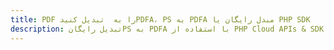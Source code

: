 ---title: PDF را به  تبدیل کنیدPDFA، PS به PDFA مبدل رایگان یا PHP SDKdescription: تبدیل رایگانPS به PDFA با استفاده از PHP Cloud APIs & SDK همچنین اسناد PDF را در Cloud ایجاد، ویرایش و رندر کنید.---